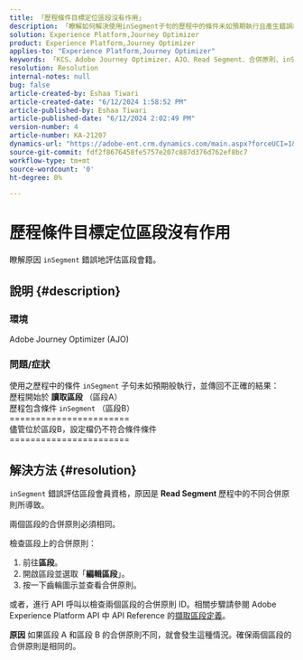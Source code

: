 ```yaml
---
title: 「歷程條件目標定位區段沒有作用」
description: 「瞭解如何解決使用inSegment子句的歷程中的條件未如預期執行且產生錯誤結果的問題。」
solution: Experience Platform,Journey Optimizer
product: Experience Platform,Journey Optimizer
applies-to: "Experience Platform,Journey Optimizer"
keywords: 「KCS、Adobe Journey Optimizer、AJO、Read Segment、合併原則、inSegment 子句」
resolution: Resolution
internal-notes: null
bug: false
article-created-by: Eshaa Tiwari
article-created-date: "6/12/2024 1:58:52 PM"
article-published-by: Eshaa Tiwari
article-published-date: "6/12/2024 2:02:49 PM"
version-number: 4
article-number: KA-21207
dynamics-url: "https://adobe-ent.crm.dynamics.com/main.aspx?forceUCI=1&pagetype=entityrecord&etn=knowledgearticle&id=0da8bee4-c328-ef11-840a-6045bd029b18"
source-git-commit: fdf2f8676458fe5757e207c887d376d762ef8bc7
workflow-type: tm+mt
source-wordcount: '0'
ht-degree: 0%

---
```


# 歷程條件目標定位區段沒有作用


瞭解原因 `inSegment` 錯誤地評估區段會籍。

## 說明 {#description}


### 環境

Adobe Journey Optimizer (AJO)

### 問題/症狀

使用之歷程中的條件 `inSegment` 子句未如預期般執行，並傳回不正確的結果：
<br>歷程開始於 <b>讀取區段</b> （區段A）
<br>歷程包含條件 `inSegment` （區段B）
<br>=======================
<br>儘管位於區段B，設定檔仍不符合條件條件
<br>=======================

## 解決方法 {#resolution}


`inSegment` 錯誤評估區段會員資格，原因是 <b>Read Segment </b>歷程中的不同合併原則所導致。

兩個區段的合併原則必須相同。

檢查區段上的合併原則：

1. 前往<b>區段</b>。
2. 開啟區段並選取「<b>編輯區段</b>」。
3. 按一下齒輪圖示並查看合併原則。


或者，進行 API 呼叫以檢查兩個區段的合併原則 ID。相關步驟請參閱 Adobe Experience Platform API 中 API Reference 的[擷取區段定義](https://developer.adobe.com/experience-platform-apis/references/segmentation/#tag/Segment-definitions/operation/retrieveSegmentDefinitionById)。


<b>原因</b>
如果區段 A 和區段 B 的合併原則不同，就會發生這種情況。確保兩個區段的合併原則是相同的。
